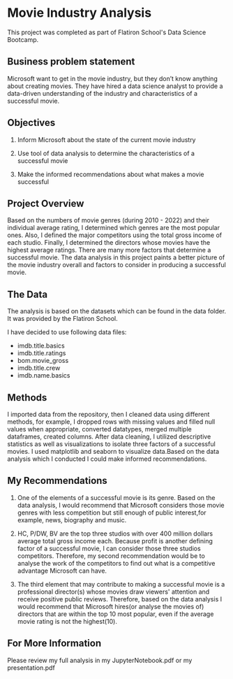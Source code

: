 # Movie Industry Analysis

This project was completed as part of Flatiron School's Data Science Bootcamp.

## Business problem statement

Microsoft want to get in the movie industry, but they don’t know anything about creating movies. They have hired  a data science analyst to provide a data-driven understanding of the industry and characteristics of a successful movie.

## Objectives

1. Inform Microsoft about the state of the current movie industry

2. Use tool of data analysis to determine the characteristics of a successful movie

3. Make the informed recommendations about what makes a movie successful


## Project Overview

Based on the numbers of movie genres (during 2010 - 2022) and their individual average rating, I determined which genres are the most popular ones. Also, I defined the major competitors using the total gross income of each studio. Finally, I determined the directors whose movies have the highest average ratings. There are many more factors that determine a successful movie. The data analysis in this project paints a better picture of the movie industry overall and factors to consider in producing a successful movie.


## The Data

The analysis is based on the datasets which can be found in the data folder. It was provided by the Flatiron School.

I have decided to use following data files:

* imdb.title.basics
* imdb.title.ratings
* bom.movie_gross
* imdb.title.crew
* imdb.name.basics


## Methods

I imported data from the repository, then I cleaned data using different methods, for example, I dropped rows with missing values and filled null values when appropriate, converted datatypes, merged multiple dataframes, created columns. After data cleaning, I utilized descriptive statistics as well as visualizations to isolate three factors of a successful movies. I used matplotlib and seaborn to visualize data.Based on the data analysis which I conducted I could make informed recommendations.

## My Recommendations

1. One of the elements of a successful movie is its genre. Based on the data analysis, I would recommend that Microsoft considers those movie genres with less competition but still enough of public interest,for example, news, biography and music.

2. HC, P/DW, BV are the top three studios with over 400 million dollars average total gross income each. Because profit is another defining factor of a successful movie, I can consider those three studios competitors. Therefore, my second recommendation would be to analyse the work of the competitors to find out what is a competitive advantage Microsoft can have.

3. The third element that may contribute to making a successful movie is a professional director(s) whose movies draw viewers' attention and receive positive public reviews. Therefore, based on the data analysis I would recommend that Microsoft hires(or analyse the movies of) directors that are within the top 10 most popular, even if the average movie rating is not the highest(10).

## For More Information 

Please review my full analysis in my JupyterNotebook.pdf or my presentation.pdf



